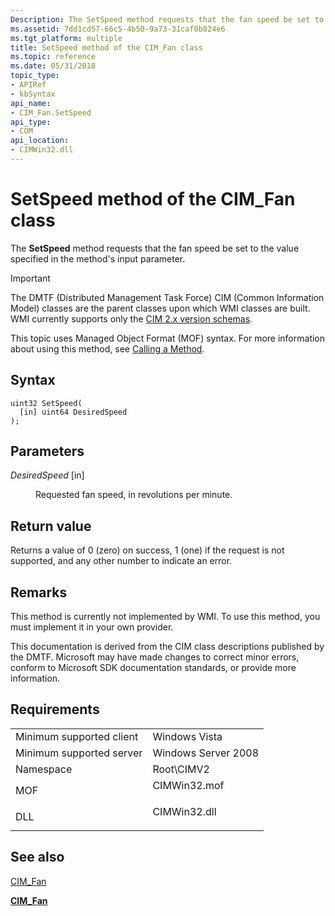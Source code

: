 ```yaml
---
Description: The SetSpeed method requests that the fan speed be set to the value specified in the method's input parameter.
ms.assetid: 7dd1cd57-66c5-4b50-9a73-31caf0b824e6
ms.tgt_platform: multiple
title: SetSpeed method of the CIM_Fan class
ms.topic: reference
ms.date: 05/31/2018
topic_type: 
- APIRef
- kbSyntax
api_name: 
- CIM_Fan.SetSpeed
api_type: 
- COM
api_location: 
- CIMWin32.dll
---
```


# SetSpeed method of the CIM\_Fan class

The **SetSpeed** method requests that the fan speed be set to the value specified in the method's input parameter.

> [!IMPORTANT]
> The DMTF (Distributed Management Task Force) CIM (Common Information Model) classes are the parent classes upon which WMI classes are built. WMI currently supports only the [CIM 2.x version schemas](https://dmtf.org/standards/cim/schemas).

 

This topic uses Managed Object Format (MOF) syntax. For more information about using this method, see [Calling a Method](/windows/desktop/WmiSdk/calling-a-method).

## Syntax


```mof
uint32 SetSpeed(
  [in] uint64 DesiredSpeed
);
```



## Parameters

<dl> <dt>

*DesiredSpeed* \[in\]
</dt> <dd>

Requested fan speed, in revolutions per minute.

</dd> </dl>

## Return value

Returns a value of 0 (zero) on success, 1 (one) if the request is not supported, and any other number to indicate an error.

## Remarks

This method is currently not implemented by WMI. To use this method, you must implement it in your own provider.

This documentation is derived from the CIM class descriptions published by the DMTF. Microsoft may have made changes to correct minor errors, conform to Microsoft SDK documentation standards, or provide more information.

## Requirements



|                                     |                                                                                         |
|-------------------------------------|-----------------------------------------------------------------------------------------|
| Minimum supported client<br/> | Windows Vista<br/>                                                                |
| Minimum supported server<br/> | Windows Server 2008<br/>                                                          |
| Namespace<br/>                | Root\\CIMV2<br/>                                                                  |
| MOF<br/>                      | <dl> <dt>CIMWin32.mof</dt> </dl> |
| DLL<br/>                      | <dl> <dt>CIMWin32.dll</dt> </dl> |



## See also

<dl> <dt>

[CIM\_Fan](setspeed-method-in-class-cim-fan.md)
</dt> <dt>

[**CIM\_Fan**](cim-fan.md)
</dt> </dl>

 

